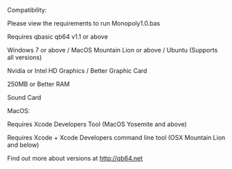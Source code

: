 Compatibility:

Please view the requirements to run Monopoly1.0.bas

Requires qbasic qb64 v1.1 or above

Windows 7 or above / MacOS Mountain Lion or above / Ubuntu (Supports all versions)

Nvidia or Intel HD Graphics / Better Graphic Card

250MB or Better RAM

Sound Card

MacOS:

Requires Xcode Developers Tool (MacOS Yosemite and above)

Requires Xcode + Xcode Developers command line tool (OSX Mountain Lion and below)

Find out more about versions at http://qb64.net

